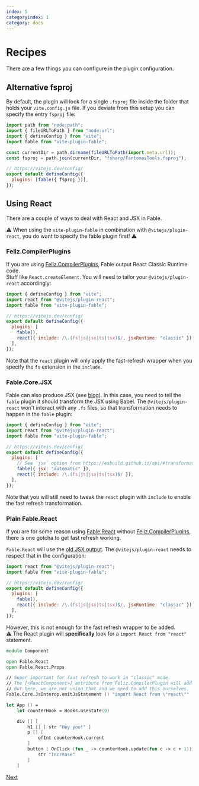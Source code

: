 ```yaml
---
index: 5
categoryindex: 1
category: docs
---
```


# Recipes

There are a few things you can configure in the plugin configuration.

## Alternative fsproj

By default, the plugin will look for a single `.fsproj` file inside the folder that holds your `vite.config.js` file.
If you deviate from this setup you can specify the entry `fsproj` file:

```js
import path from "node:path";
import { fileURLToPath } from "node:url";
import { defineConfig } from "vite";
import fable from "vite-plugin-fable";

const currentDir = path.dirname(fileURLToPath(import.meta.url));
const fsproj = path.join(currentDir, "fsharp/FantomasTools.fsproj");

// https://vitejs.dev/config/
export default defineConfig({
  plugins: [fable({ fsproj })],
});
```

## Using React

There are a couple of ways to deal with React and JSX in Fable.

⚠️ When using the `vite-plugin-fable` in combination with `@vitejs/plugin-react`, you do want to specify the fable plugin first! ⚠️

### Feliz.CompilerPlugins

If you are using [Feliz.CompilerPlugins](https://www.nuget.org/packages/Feliz.CompilerPlugins), Fable output React Classic Runtime code.  
Stuff like `React.createElement`. You will need to tailor your `@vitejs/plugin-react` accordingly:

```js
import { defineConfig } from "vite";
import react from "@vitejs/plugin-react";
import fable from "vite-plugin-fable";

// https://vitejs.dev/config/
export default defineConfig({
  plugins: [
    fable(),
    react({ include: /\.(fs|js|jsx|ts|tsx)$/, jsxRuntime: "classic" }),
  ],
});
```

Note that the `react` plugin will only apply the fast-refresh wrapper when you specify the `fs` extension in the `include`.

### Fable.Core.JSX

Fable can also produce JSX (see [blog](https://fable.io/blog/2022/2022-10-12-react-jsx.html)). In this case, you need to tell the `fable` plugin it should transform the JSX using Babel.
The `@vitejs/plugin-react` won't interact with any `.fs` files, so that transformation needs to happen in the `fable` plugin:

```js
import { defineConfig } from "vite";
import react from "@vitejs/plugin-react";
import fable from "vite-plugin-fable";

// https://vitejs.dev/config/
export default defineConfig({
  plugins: [
    // See `jsx` option from https://esbuild.github.io/api/#transformation
    fable({ jsx: "automatic" }),
    react({ include: /\.(fs|js|jsx|ts|tsx)$/ }),
  ],
});
```

Note that you will still need to tweak the `react` plugin with `include` to enable the fast refresh transformation.

### Plain Fable.React

If you are for some reason using [Fable.React](https://www.nuget.org/packages/Fable.React) without [Feliz.CompilerPlugins](https://www.nuget.org/packages/Feliz.CompilerPlugins), there is one gotcha to get fast refresh working.

`Fable.React` will use the [old JSX output](https://legacy.reactjs.org/blog/2020/09/22/introducing-the-new-jsx-transform.html).
The `@vitejs/plugin-react` needs to respect that in the configuration:

```js
import react from "@vitejs/plugin-react";
import fable from "vite-plugin-fable";

// https://vitejs.dev/config/
export default defineConfig({
  plugins: [
    fable(),
    react({ include: /\.(fs|js|jsx|ts|tsx)$/, jsxRuntime: "classic" }),
  ],
});
```

However, this is not enough for the fast refresh wrapper to be added.  
⚠️ The React plugin will **specifically** look for a `import React from "react"` statement.

```fsharp
module Component

open Fable.React
open Fable.React.Props

// Super important for fast refresh to work in "classic" mode.
// The [<ReactComponent>] attribute from Feliz.CompilerPlugin will add for you.
// But here, we are not using that and we need to add this ourselves.
Fable.Core.JsInterop.emitJsStatement () "import React from \"react\""

let App () =
    let counterHook = Hooks.useState(0)

    div [] [
        h1 [] [ str "Hey you!" ]
        p [] [
            ofInt counterHook.current
        ]
        button [ OnClick (fun _ -> counterHook.update(fun c -> c + 1))] [
            str "Increase"
        ]
    ]
```

[Next]({{fsdocs-next-page-link}})

